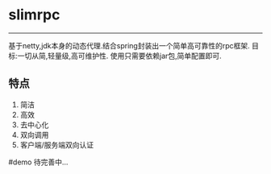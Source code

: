 # slimrpc
---
基于netty,jdk本身的动态代理.结合spring封装出一个简单高可靠性的rpc框架.
目标:一切从简,轻量级,高可维护性.
使用只需要依赖jar包,简单配置即可.

## 特点
1. 简洁
2. 高效
3. 去中心化
4. 双向调用
5. 客户端/服务端双向认证


#demo 待完善中...
